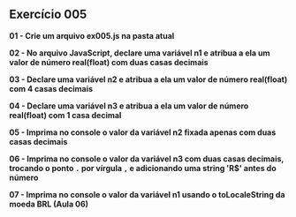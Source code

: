 ## Exercício 005

**01 - Crie um arquivo ex005.js na pasta atual**

**02 - No arquivo JavaScript, declare uma variável n1 e atribua a ela um valor de número real(float) com duas casas decimais**

**03 - Declare uma variável n2 e atribua a ela um valor de número real(float) com 4 casas decimais**

**04 - Declare uma variável n3 e atribua a ela um valor de número real(float) com 1 casa decimal**

**05 - Imprima no console o valor da variável n2 fixada apenas com duas casas decimais**

**06 - Imprima no console o valor da variável n3 com duas casas decimais, trocando o ponto `.` por vírgula `,` e adicionando uma string 'R$' antes do número**

**07 - Imprima no console o valor da variável n1 usando o toLocaleString da moeda BRL (Aula 06)**
